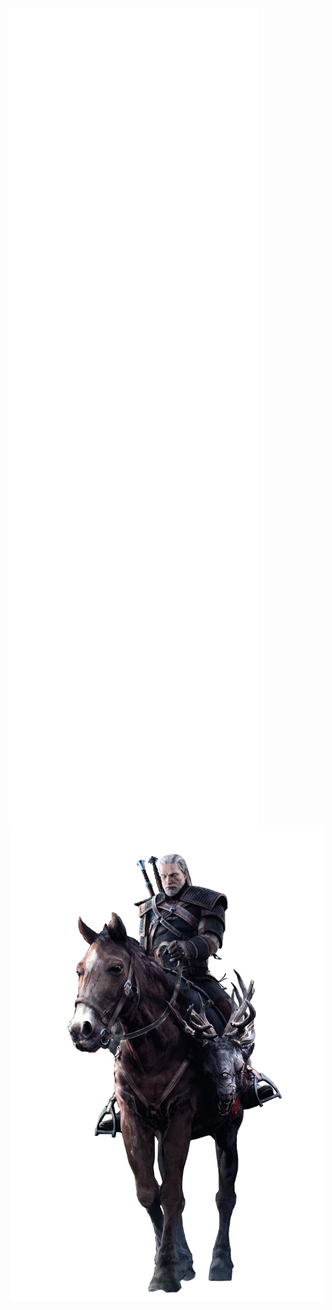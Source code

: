 <!--
<img align="center" width="600" src="/terminal.svg" alt="Metrics" width="100%">-->

<img align="left" width="400" src="/github-metrics.svg" alt="Metrics" width="100%">
</br>
<img align="left" width="400" src="/fullyear.svg" alt="Metrics" width="100%">
<img align="left" width="400" src="/metrics.plugin.languages.details.svg" alt="Metrics" width="100%">
<img align="left" width="400" src="/activity.svg" alt="Metrics" width="100%">
<img align="left" width="400" src="/metrics.plugin.stars.svg" alt="Metrics" width="100%">
<img align="left" width="400" src="/achievments.svg" alt="Metrics" width="100%">
</br>
</br>
</br>
</br>
<img align="right" width="500" src="https://github.com/ValWalker0304/ValWalker0304/blob/main/HorseWitcher.png" alt="Image" width"100%">
